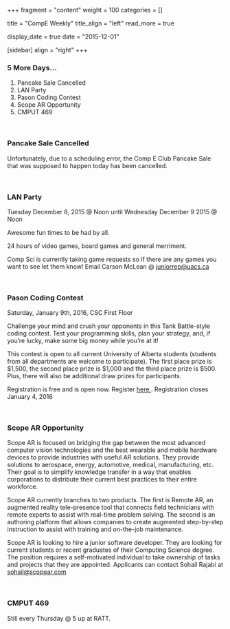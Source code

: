 
+++
fragment = "content"
weight = 100
categories = []

title = "CompE Weekly"
title_align = "left"
read_more = true

display_date = true
date = "2015-12-01" 

[sidebar]
  align = "right"
+++
    
### 5 More Days...


1. Pancake Sale Cancelled
2. LAN Party
3. Pason Coding Contest
4. Scope AR Opportunity
5. CMPUT 469

</br>

### Pancake Sale Cancelled


Unfortunately, due to a scheduling error, the Comp E Club Pancake Sale that was supposed to happen today has been cancelled.

</br>

### LAN Party
Tuesday December 8, 2015 @ Noon until Wednesday December 9 2015 @ Noon


Awesome fun times to be had by all.

24 hours of video games, board games and general merriment.

Comp Sci is currently taking game requests so if there are any games you want to see let them know! Email Carson McLean @ [juniorrep@uacs.ca ](mailto:juniorrep@uacs.ca)

</br>

### Pason Coding Contest
Saturday, January 9th, 2016, CSC First Floor


Challenge your mind and crush your opponents in this Tank Battle-style coding contest. Test your programming skills, plan your strategy, and, if you’re lucky, make some big money while you’re at it!

This contest is open to all current University of Alberta students (students from all departments are welcome to participate).
The first place prize is $1,500, the second place prize is $1,000 and the third place prize is $500. Plus, there will also be additional draw prizes for participants.

Registration is free and is open now. Register [here ](http://www.pason.com/codingcontest) . Registration closes January 4, 2016

</br>

### Scope AR Opportunity


Scope AR is focused on bridging the gap between the most advanced computer vision technologies and the best wearable and mobile hardware devices to provide industries with useful AR solutions. They provide solutions to aerospace, energy, automotive, medical, manufacturing, etc. Their goal is to simplify knowledge transfer in a way that enables corporations to distribute their current best practices to their entire workforce.

Scope AR currently branches to two products. The first is Remote AR, an augmented reality tele-presence tool that connects field technicians with remote experts to assist with real-time problem solving. The second is an authoring platform that allows companies to create augmented step-by-step instruction to assist with training and on-the-job maintenance.

Scope AR is looking to hire a junior software developer. They are looking for current students or recent graduates of their Computing Science degree. The position requires a self-motivated individual to take ownership of tasks and projects that they are appointed. Applicants can contact Sohail Rajabi at [sohail@scopear.com](mailto:sohail@scopear.com)

</br>

### CMPUT 469


Still every Thursday @ 5 up at RATT.

</br>
